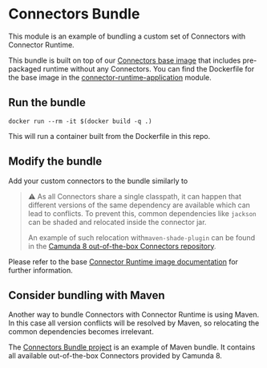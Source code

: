 # Connectors Bundle

This module is an example of bundling a custom set of Connectors with Connector Runtime.

This bundle is built on top of our [Connectors base image](https://hub.docker.com/r/camunda/connectors/) that includes pre-packaged runtime without any Connectors.
You can find the Dockerfile for the base image in the [connector-runtime-application](../Dockerfile) module.

## Run the bundle

```shell
docker run --rm -it $(docker build -q .)
```
This will run a container built from the Dockerfile in this repo.

## Modify the bundle

Add your custom connectors to the bundle similarly to 

> :warning: As all Connectors share a single classpath, it can happen that
> different versions of the same dependency are available which can lead to
> conflicts. To prevent this, common dependencies like `jackson` can be shaded and
> relocated inside the connector jar.
>
> An example of such relocation with`maven-shade-plugin` can be found in the
> [Camunda 8 out-of-the-box Connectors repository](https://github.com/camunda/connectors-bundle/blob/cb925c1c5bdab9f55b77d2378be32116dec6f010/connectors/pom.xml#L83).

Please refer to the base [Connector Runtime image documentation](../README.md)
for further information.

## Consider bundling with Maven

Another way to bundle Connectors with Connector Runtime is using Maven.
In this case all version conflicts will be resolved by Maven,
so relocating the common dependencies becomes irrelevant.

The [Connectors Bundle project](https://github.com/camunda/connectors-bundle)
is an example of Maven bundle. It contains all available out-of-the-box 
Connectors provided by Camunda 8.
